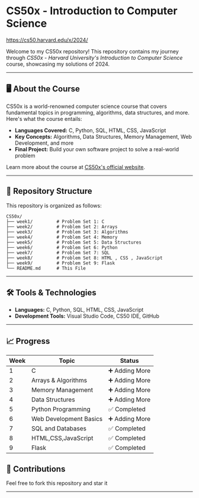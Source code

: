 # CS50x - Introduction to Computer Science

https://cs50.harvard.edu/x/2024/

Welcome to my CS50x repository! This repository contains my journey through *CS50x - Harvard University's Introduction to Computer Science* course, showcasing my solutions of 2024.

---

## 🖥️ About the Course
CS50x is a world-renowned computer science course that covers fundamental topics in programming, algorithms, data structures, and more. Here's what the course entails:

- **Languages Covered:** C, Python, SQL, HTML, CSS, JavaScript
- **Key Concepts:** Algorithms, Data Structures, Memory Management, Web Development, and more
- **Final Project:** Build your own software project to solve a real-world problem

Learn more about the course at [CS50x's official website](https://cs50.harvard.edu/x/).

---

## 📂 Repository Structure

This repository is organized as follows:

```
CS50x/
├── week1/         # Problem Set 1: C
├── week2/         # Problem Set 2: Arrays
├── week3/         # Problem Set 3: Algorithms
├── week4/         # Problem Set 4: Memory 
├── week5/         # Problem Set 5: Data Structures
├── week6/         # Problem Set 6: Python 
├── week7/         # Problem Set 7: SQL
├── week8/         # Problem Set 8: HTML , CSS , JavaScript
├── week9/         # Problem Set 9: Flask
└── README.md      # This File
```

---

## 🛠️ Tools & Technologies

- **Languages:** C, Python, SQL, HTML, CSS, JavaScript
- **Development Tools:** Visual Studio Code, CS50 IDE, GitHub

---

## 📈 Progress

| Week | Topic                            | Status        |
|------|----------------------------------|---------------|
| 1    | C                               | ➕ Adding More |
| 2    | Arrays & Algorithms             | ➕ Adding More |
| 3    | Memory Management               | ➕ Adding More |
| 4    | Data Structures                 | ➕ Adding More |
| 5    | Python Programming              | ✅ Completed   |
| 6    | Web Development Basics          | ➕ Adding More |
| 7    | SQL and Databases               | ✅ Completed   |
| 8    | HTML,CSS,JavaScript             | ✅ Completed   |
| 9    | Flask                           | ✅ Completed   |



## 🤝 Contributions

Feel free to fork this repository and star it

---

